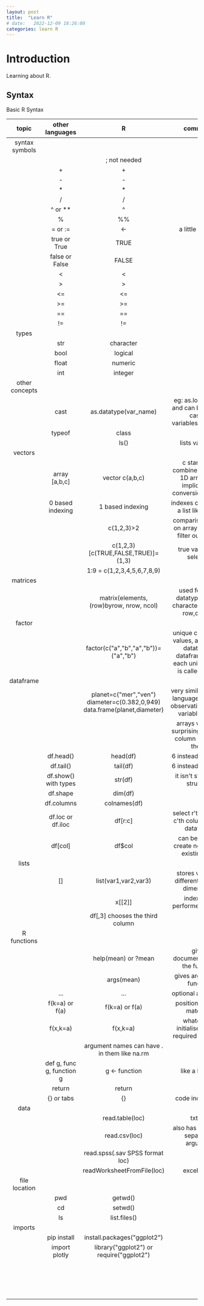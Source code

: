 ```yaml
---
layout: post
title:  "Learn R"
# date:   2022-12-09 18:26:00
categories: learn R
---
```


# Introduction

Learning about R.

## Syntax

Basic R Syntax

|topic|other languages|R|comments|
|:---:|:---:|:---:|:---:|
|syntax symbols|
|||; not needed|
||+|+|
||-|-|
||*|*|
||/|/|
||^ or **|^|
||%|%%|
||= or :=|<-|a little strange|
||true or True|TRUE|
||false or False|FALSE|
||<|<|
||>|>|
||<=|<=|
||>=|>=|
||==|==|
||!=|!=|
|types|
||str|character|
||bool|logical|
||float|numeric|
||int|integer|
|other concepts|
||cast|as.datatype(var_name)|eg: as.logical("i"), and can be used to cast df variables(columns)|
||typeof|class|
|||ls()|lists variables|
|vectors|
||array [a,b,c]|vector c(a,b,c)|c stands for combine - this is a 1D array, and implicit type conversion is done|
||0 based indexing|1 based indexing|indexes can also be a list like c(1,2)|
|||c(1,2,3)>2|comparison works on arrays and can filter out values|
|||c(1,2,3)[c(TRUE,FALSE,TRUE)]=(1,3)|true values are selected|
|||1:9 = c(1,2,3,4,5,6,7,8,9)|
|matrices|
|||matrix(elements, (row)byrow, nrow, ncol)|used for same datatypes (even character) and has row,column|
|factor|
|||factor(c("a","b","a","b"))=("a","b")|unique categorical values, an inferred datatype in dataframes, and each unique value is called a label|
|dataframe|
|||planet=c("mer","ven") diameter=c(0.382,0,949) data.frame(planet,diameter)|very similar to other languages and has observations(rows), variables(cols)|
||||arrays variables surprisingly acts as column names of the df|
||df.head()|head(df)|6 instead of 5 rows|
||df.tail()|tail(df)|6 instead of 5 rows|
||df.show() with types|str(df)|it isn't string, it is structure|
||df.shape|dim(df)|
||df.columns|colnames(df)|
||df.loc or df.iloc|df[r:c]|select r'th row and c'th column of the dataframe|
||df[col]|df$col|can be used to create new or edit existing cols|
|lists|
||[]|list(var1,var2,var3)|stores values of different types or dimensions|
|||x[[2]]|indexing is performed using []|
|||df[,3] chooses the third column|
|R functions|
|||help(mean) or ?mean|gives documentation for the function|
|||args(mean)|gives args for the function|
||...|...|optional arguments|
||f(k=a) or f(a)|f(k=a) or f(a)|position or name matching|
||f(x,k=a)|f(x,k=a)|whatever is initialised isn't a required argument|
|||argument names can have . in them like na.rm|
||def g, func g, function g|g <- function|like a lambda|
||return|return|
||{} or tabs|{}|code indentation|
|data|
|||read.table(loc)|txt file|
|||read.csv(loc)|also has a sep (i.e. separator) argument|
|||read.spss(.sav SPSS format loc)|
|||readWorksheetFromFile(loc)|excel sheet|
|file location|
||pwd|getwd()|
||cd|setwd()|
||ls|list.files()|
|imports|
||pip install|install.packages("ggplot2")|
||import plotly|library("ggplot2") or require("ggplot2")|
||||
||||
||||
||||
||||
||||
||||
||||
||||
||||
||||
||||
||||
||||
||||
||||
||||
